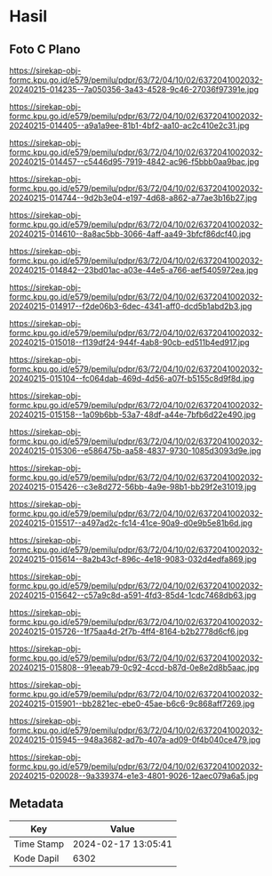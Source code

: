 # Hasil

## Foto C Plano

https://sirekap-obj-formc.kpu.go.id/e579/pemilu/pdpr/63/72/04/10/02/6372041002032-20240215-014235--7a050356-3a43-4528-9c46-27036f97391e.jpg

https://sirekap-obj-formc.kpu.go.id/e579/pemilu/pdpr/63/72/04/10/02/6372041002032-20240215-014405--a9a1a9ee-81b1-4bf2-aa10-ac2c410e2c31.jpg

https://sirekap-obj-formc.kpu.go.id/e579/pemilu/pdpr/63/72/04/10/02/6372041002032-20240215-014457--c5446d95-7919-4842-ac96-f5bbb0aa9bac.jpg

https://sirekap-obj-formc.kpu.go.id/e579/pemilu/pdpr/63/72/04/10/02/6372041002032-20240215-014744--9d2b3e04-e197-4d68-a862-a77ae3b16b27.jpg

https://sirekap-obj-formc.kpu.go.id/e579/pemilu/pdpr/63/72/04/10/02/6372041002032-20240215-014610--8a8ac5bb-3066-4aff-aa49-3bfcf86dcf40.jpg

https://sirekap-obj-formc.kpu.go.id/e579/pemilu/pdpr/63/72/04/10/02/6372041002032-20240215-014842--23bd01ac-a03e-44e5-a766-aef5405972ea.jpg

https://sirekap-obj-formc.kpu.go.id/e579/pemilu/pdpr/63/72/04/10/02/6372041002032-20240215-014917--f2de06b3-6dec-4341-aff0-dcd5b1abd2b3.jpg

https://sirekap-obj-formc.kpu.go.id/e579/pemilu/pdpr/63/72/04/10/02/6372041002032-20240215-015018--f139df24-944f-4ab8-90cb-ed511b4ed917.jpg

https://sirekap-obj-formc.kpu.go.id/e579/pemilu/pdpr/63/72/04/10/02/6372041002032-20240215-015104--fc064dab-469d-4d56-a07f-b5155c8d9f8d.jpg

https://sirekap-obj-formc.kpu.go.id/e579/pemilu/pdpr/63/72/04/10/02/6372041002032-20240215-015158--1a09b6bb-53a7-48df-a44e-7bfb6d22e490.jpg

https://sirekap-obj-formc.kpu.go.id/e579/pemilu/pdpr/63/72/04/10/02/6372041002032-20240215-015306--e586475b-aa58-4837-9730-1085d3093d9e.jpg

https://sirekap-obj-formc.kpu.go.id/e579/pemilu/pdpr/63/72/04/10/02/6372041002032-20240215-015426--c3e8d272-56bb-4a9e-98b1-bb29f2e31019.jpg

https://sirekap-obj-formc.kpu.go.id/e579/pemilu/pdpr/63/72/04/10/02/6372041002032-20240215-015517--a497ad2c-fc14-41ce-90a9-d0e9b5e81b6d.jpg

https://sirekap-obj-formc.kpu.go.id/e579/pemilu/pdpr/63/72/04/10/02/6372041002032-20240215-015614--8a2b43cf-896c-4e18-9083-032d4edfa869.jpg

https://sirekap-obj-formc.kpu.go.id/e579/pemilu/pdpr/63/72/04/10/02/6372041002032-20240215-015642--c57a9c8d-a591-4fd3-85d4-1cdc7468db63.jpg

https://sirekap-obj-formc.kpu.go.id/e579/pemilu/pdpr/63/72/04/10/02/6372041002032-20240215-015726--1f75aa4d-2f7b-4ff4-8164-b2b2778d6cf6.jpg

https://sirekap-obj-formc.kpu.go.id/e579/pemilu/pdpr/63/72/04/10/02/6372041002032-20240215-015808--91eeab79-0c92-4ccd-b87d-0e8e2d8b5aac.jpg

https://sirekap-obj-formc.kpu.go.id/e579/pemilu/pdpr/63/72/04/10/02/6372041002032-20240215-015901--bb2821ec-ebe0-45ae-b6c6-9c868aff7269.jpg

https://sirekap-obj-formc.kpu.go.id/e579/pemilu/pdpr/63/72/04/10/02/6372041002032-20240215-015945--948a3682-ad7b-407a-ad09-0f4b040ce479.jpg

https://sirekap-obj-formc.kpu.go.id/e579/pemilu/pdpr/63/72/04/10/02/6372041002032-20240215-020028--9a339374-e1e3-4801-9026-12aec079a6a5.jpg


## Metadata

| Key        | Value               |
| ---------- | ------------------- |
| Time Stamp | 2024-02-17 13:05:41 |
| Kode Dapil | 6302                |



